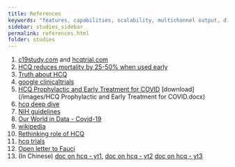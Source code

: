 ```yaml
---
title: References
keywords: "features, capabilities, scalability, multichannel output, dita, hats, comparison, benefits"
sidebar: studies_sidebar
permalink: references.html
folder: studies
---
```


1. [c19study.com](https://c19study.com/) and [hcqtrial.com](https://hcqtrial.com/)
2. [HCQ reduces mortality by 25-50% when used early](https://roamresearch.com/?fbclid=IwAR0iV-PA3xSdlalrsT09GILREsXdp2ov_Asw_HtkO2tJknxDnLau1duN1s8#/app/hydroxychloroquine/page/FwgBXp1SG)
3. [Truth about HCQ](https://truthabouthcq.com/hcq-works/)
4. [google clinicaltrials](https://www.google.com/search?q=hydroxychloroquine%20site%3Aclinicaltrials.gov)
5. [HCQ Prophylactic and Early Treatment for COVID](https://docs.google.com/document/d/1vDD8JkHe62hmpkalx1tejkd_zDnVwJ9XXRjgXAc1qUc/edit) 
   [download](/images/HCQ Prophylactic and Early Treatment for COVID.docx)
6. [hcq deep dive](https://twitter.com/gummibear737/status/1283840177497088001)
7. [NIH guidelines](https://www.covid19treatmentguidelines.nih.gov/antiviral-therapy/chloroquine-or-hydroxychloroquine/)
8. [Our World in Data - Covid-19](https://ourworldindata.org/coronavirus-data-explorer)
9. [wikipedia](https://en.wikipedia.org/wiki/Hydroxychloroquine)
10. [Rethinking role of HCQ](https://www.ncbi.nlm.nih.gov/pmc/articles/PMC7267640/)
11. [hcq trials](https://drugsheet.com/?intervention=Hydroxychloroquine)
12. [Open letter to Fauci](https://www.thedesertreview.com/opinion/columnists/open-letter-to-dr-anthony-fauci-regarding-the-use-of-hydroxychloroquine-for-treating-covid-19/article_31d37842-dd8f-11ea-80b5-bf80983bc072.html)
13. (In Chinese) [doc on hcq - yt1](https://www.youtube.com/watch?v=WTA_o8UJGEA), [doc on hcq - yt2](https://www.youtube.com/watch?v=ginuNMMqH6I) [doc on hcq - yt3](https://www.youtube.com/watch?v=1x_11I5SLII)
